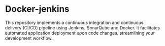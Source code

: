 # Docker-jenkins
This repository implements a continuous integration and continuous delivery (CI/CD) pipeline using Jenkins, SonarQube and Docker. It facilitates automated application deployment upon code changes, streamlining your development workflow.
